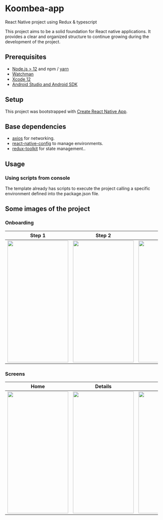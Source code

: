 # Koombea-app
React Native project using Redux &amp; typescript

This project aims to be a solid foundation for React native applications. It provides a clear and organized structure to continue growing during the development of the project.
## Prerequisites

- [Node.js > 12](https://nodejs.org) and npm / [yarn](https://yarnpkg.com/)
- [Watchman](https://facebook.github.io/watchman)
- [Xcode 12](https://developer.apple.com/xcode)
- [Android Studio and Android SDK](https://developer.android.com/studio)

## Setup

This project was bootstrapped with [Create React Native App](https://github.com/react-community/create-react-native-app).


## Base dependencies

- [axios](https://github.com/axios/axios) for networking.
- [react-native-config](https://github.com/luggit/react-native-config) to manage environments.
- [redux-toolkit](https://redux-toolkit.js.org/) for state management..

## Usage

### Using scripts from console

The template already has scripts to execute the project calling a specific environment defined into the package.json file. 


## Some images of the project

### Onboarding 

 Step 1              |  Step 2              |Step 3
:-------------------------:|:--------------------------:|:--------------------------:
<img src="https://user-images.githubusercontent.com/61159123/182749031-4daa3794-e63d-469c-8dbc-885b306f0d81.png" data-canonical-src="https://gyazo.com/eb5c5741b6a9a16c692170a41a49c858.png" width="200" height="400" /> | <img src="https://user-images.githubusercontent.com/61159123/182748316-ad4e1d27-0153-4a54-a5dc-caa09f6ffe52.png" data-canonical-src="https://gyazo.com/eb5c5741b6a9a16c692170a41a49c858.png" width="200" height="400" /> | <img src="https://user-images.githubusercontent.com/61159123/182748296-14e69932-ec32-4e2b-9e32-0b5cb218d550.png" data-canonical-src="https://gyazo.com/eb5c5741b6a9a16c692170a41a49c858.png" width="200" height="400" /> 
  
  
### Screens 

 Home               |  Details               |Filters 
:-------------------------:|:--------------------------:|:--------------------------:
<img src="https://user-images.githubusercontent.com/61159123/182749894-3566f1b1-d0d6-473c-bcb6-f941141f4c13.png" data-canonical-src="https://gyazo.com/eb5c5741b6a9a16c692170a41a49c858.png" width="200" height="400" /> | <img src="https://user-images.githubusercontent.com/61159123/182749973-57107ce7-27bc-42d4-8d45-a35d6795e388.png" data-canonical-src="https://gyazo.com/eb5c5741b6a9a16c692170a41a49c858.png" width="200" height="400" /> | <img src="https://user-images.githubusercontent.com/61159123/182750051-f41bccde-74d5-492d-890d-a2450598ec3a.png" width="200" height="400" /> 
  










